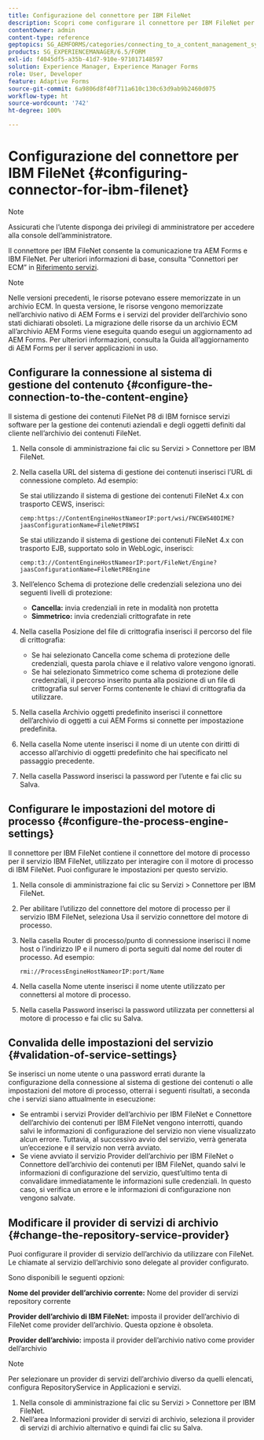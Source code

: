 ```yaml
---
title: Configurazione del connettore per IBM FileNet
description: Scopri come configurare il connettore per IBM FileNet per abilitare la comunicazione tra AEM Forms e IBM FileNet.
contentOwner: admin
content-type: reference
geptopics: SG_AEMFORMS/categories/connecting_to_a_content_management_system
products: SG_EXPERIENCEMANAGER/6.5/FORM
exl-id: f4045df5-a35b-41d7-910e-971017148597
solution: Experience Manager, Experience Manager Forms
role: User, Developer
feature: Adaptive Forms
source-git-commit: 6a9806d8f40f711a610c130c63d9ab9b2460d075
workflow-type: ht
source-wordcount: '742'
ht-degree: 100%

---
```


# Configurazione del connettore per IBM FileNet {#configuring-connector-for-ibm-filenet}

>[!NOTE]
> 
> Assicurati che l’utente disponga dei privilegi di amministratore per accedere alla console dell’amministratore.

Il connettore per IBM FileNet consente la comunicazione tra AEM Forms e IBM FileNet. Per ulteriori informazioni di base, consulta “Connettori per ECM” in [Riferimento servizi](https://www.adobe.com/go/learn_aemforms_services_63).

>[!NOTE]
>
>Nelle versioni precedenti, le risorse potevano essere memorizzate in un archivio ECM. In questa versione, le risorse vengono memorizzate nell’archivio nativo di AEM Forms e i servizi del provider dell’archivio sono stati dichiarati obsoleti. La migrazione delle risorse da un archivio ECM all’archivio AEM Forms viene eseguita quando esegui un aggiornamento ad AEM Forms. Per ulteriori informazioni, consulta la Guida all’aggiornamento di AEM Forms per il server applicazioni in uso.

## Configurare la connessione al sistema di gestione del contenuto {#configure-the-connection-to-the-content-engine}

Il sistema di gestione dei contenuti FileNet P8 di IBM fornisce servizi software per la gestione dei contenuti aziendali e degli oggetti definiti dal cliente nell’archivio dei contenuti FileNet.

1. Nella console di amministrazione fai clic su Servizi > Connettore per IBM FileNet.
1. Nella casella URL del sistema di gestione dei contenuti inserisci l’URL di connessione completo. Ad esempio:

   Se stai utilizzando il sistema di gestione dei contenuti FileNet 4.x con trasporto CEWS, inserisci:

   `cemp:https://ContentEngineHostNameorIP:port/wsi/FNCEWS40DIME?jaasConfigurationName=FileNetP8WSI`

   Se stai utilizzando il sistema di gestione dei contenuti FileNet 4.x con trasporto EJB, supportato solo in WebLogic, inserisci:

   `cemp:t3://ContentEngineHostNameorIP:port/FileNet/Engine?jaasConfigurationName=FileNetP8Engine`

1. Nell’elenco Schema di protezione delle credenziali seleziona uno dei seguenti livelli di protezione:

   * **Cancella:** invia credenziali in rete in modalità non protetta
   * **Simmetrico:** invia credenziali crittografate in rete

1. Nella casella Posizione del file di crittografia inserisci il percorso del file di crittografia:

   * Se hai selezionato Cancella come schema di protezione delle credenziali, questa parola chiave e il relativo valore vengono ignorati.
   * Se hai selezionato Simmetrico come schema di protezione delle credenziali, il percorso inserito punta alla posizione di un file di crittografia sul server Forms contenente le chiavi di crittografia da utilizzare.

1. Nella casella Archivio oggetti predefinito inserisci il connettore dell’archivio di oggetti a cui AEM Forms si connette per impostazione predefinita.
1. Nella casella Nome utente inserisci il nome di un utente con diritti di accesso all’archivio di oggetti predefinito che hai specificato nel passaggio precedente.
1. Nella casella Password inserisci la password per l’utente e fai clic su Salva.

## Configurare le impostazioni del motore di processo {#configure-the-process-engine-settings}

Il connettore per IBM FileNet contiene il connettore del motore di processo per il servizio IBM FileNet, utilizzato per interagire con il motore di processo di IBM FileNet. Puoi configurare le impostazioni per questo servizio.

1. Nella console di amministrazione fai clic su Servizi > Connettore per IBM FileNet.
1. Per abilitare l’utilizzo del connettore del motore di processo per il servizio IBM FileNet, seleziona Usa il servizio connettore del motore di processo.
1. Nella casella Router di processo/punto di connessione inserisci il nome host o l’indirizzo IP e il numero di porta seguiti dal nome del router di processo. Ad esempio:

   `rmi://ProcessEngineHostNameorIP:port/Name`

1. Nella casella Nome utente inserisci il nome utente utilizzato per connettersi al motore di processo.
1. Nella casella Password inserisci la password utilizzata per connettersi al motore di processo e fai clic su Salva.

## Convalida delle impostazioni del servizio {#validation-of-service-settings}

Se inserisci un nome utente o una password errati durante la configurazione della connessione al sistema di gestione dei contenuti o alle impostazioni del motore di processo, otterrai i seguenti risultati, a seconda che i servizi siano attualmente in esecuzione:

* Se entrambi i servizi Provider dell’archivio per IBM FileNet e Connettore dell’archivio dei contenuti per IBM FileNet vengono interrotti, quando salvi le informazioni di configurazione del servizio non viene visualizzato alcun errore. Tuttavia, al successivo avvio del servizio, verrà generata un’eccezione e il servizio non verrà avviato.
* Se viene avviato il servizio Provider dell’archivio per IBM FileNet o Connettore dell’archivio dei contenuti per IBM FileNet, quando salvi le informazioni di configurazione del servizio, quest’ultimo tenta di convalidare immediatamente le informazioni sulle credenziali. In questo caso, si verifica un errore e le informazioni di configurazione non vengono salvate.

## Modificare il provider di servizi di archivio {#change-the-repository-service-provider}

Puoi configurare il provider di servizio dell’archivio da utilizzare con FileNet. Le chiamate al servizio dell’archivio sono delegate al provider configurato.

Sono disponibili le seguenti opzioni:

**Nome del provider dell’archivio corrente:** Nome del provider di servizi repository corrente

**Provider dell’archivio di IBM FileNet:** imposta il provider dell’archivio di FileNet come provider dell’archivio. Questa opzione è obsoleta.

**Provider dell’archivio:** imposta il provider dell’archivio nativo come provider dell’archivio

>[!NOTE]
>
>Per selezionare un provider di servizi dell’archivio diverso da quelli elencati, configura RepositoryService in Applicazioni e servizi. <!-- Fix broken link(See Managing Services) -->

1. Nella console di amministrazione fai clic su Servizi > Connettore per IBM FileNet.
1. Nell’area Informazioni provider di servizi di archivio, seleziona il provider di servizi di archivio alternativo e quindi fai clic su Salva.
